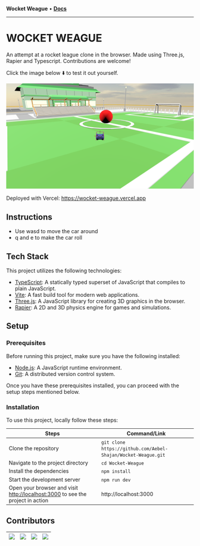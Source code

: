 **Wocket Weague** • [**Docs**](modules.md)

***

# WOCKET WEAGUE

An attempt at a rocket league clone in the browser. Made using Three.js, Rapier and Typescript. Contributions are welcome!

Click the image below ⬇️ to test it out yourself.

[![](https://raw.githubusercontent.com/Aebel-Shajan/Wocket-Weague/main/thumbnail.png)](https://wocket-weague.vercel.app)

Deployed with Vercel: https://wocket-weague.vercel.app

## Instructions
* Use wasd to move the car around
* q and e to make the car roll

## Tech Stack

This project utilizes the following technologies:

- [TypeScript](https://www.typescriptlang.org/): A statically typed superset of JavaScript that compiles to plain JavaScript.
- [Vite](https://vitejs.dev/): A fast build tool for modern web applications.
- [Three.js](https://threejs.org/): A JavaScript library for creating 3D graphics in the browser.
- [Rapier](https://rapier.rs/): A 2D and 3D physics engine for games and simulations.

## Setup

### Prerequisites

Before running this project, make sure you have the following installed:

- [Node.js](https://nodejs.org/en/): A JavaScript runtime environment.
- [Git](https://git-scm.com/): A distributed version control system.

Once you have these prerequisites installed, you can proceed with the setup steps mentioned below.

### Installation

To use this project, locally follow these steps:

| Steps | Command/Link |
| --- | --- |
| Clone the repository | ```git clone https://github.com/Aebel-Shajan/Wocket-Weague.git``` |
| Navigate to the project directory | `cd Wocket-Weague` |
| Install the dependencies | `npm install` |
| Start the development server | `npm run dev` |
| Open your browser and visit [http://localhost:3000](http://localhost:3000) to see the project in action | http://localhost:3000 |

## Contributors

[![][aebel-card]][aebel-gh] | [![][octocat-card]][octocat-gh] | [![][octocat-card]][octocat-gh] | [![][octocat-card]][octocat-gh]
-|-|-|-

<!-- Links -->
[aebel-gh]: https://github.com/aebel-shajan
[octocat-gh]: https://github.com/octocat

<!-- Assets -->
[aebel-card]: ./docs/assets/gitmon-aebel-shajan.png
[octocat-card]: ./docs/assets/gitmon-octocat.png
